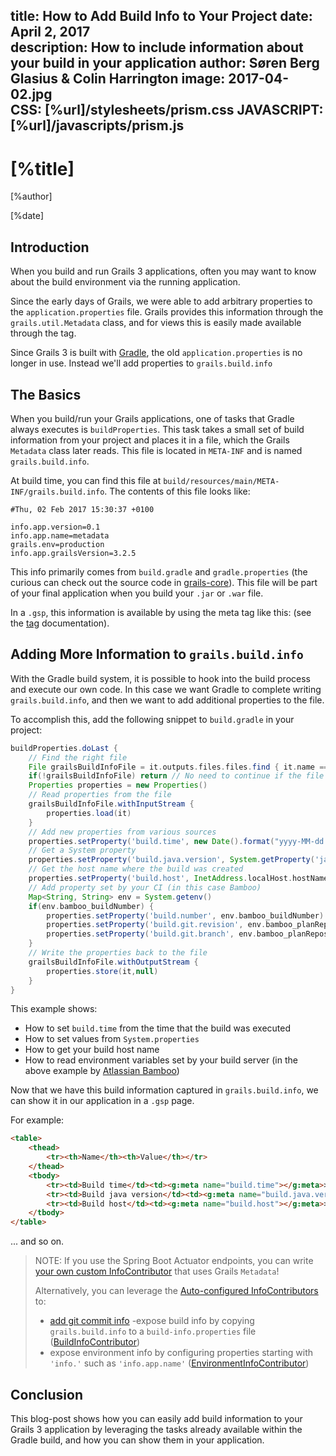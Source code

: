 title: How to Add Build Info to Your Project
date: April 2, 2017  
description: How to include information about your build in your application
author: Søren Berg Glasius & Colin Harrington
image: 2017-04-02.jpg   
CSS: [%url]/stylesheets/prism.css
JAVASCRIPT: [%url]/javascripts/prism.js
---

# [%title]

[%author]

[%date] 

## Introduction

When you build and run Grails 3 applications, often you may want to know about the build environment via the running application.

Since the early days of Grails, we were able to add arbitrary properties to the `application.properties` file. Grails provides this information through the `grails.util.Metadata` class, and for views this is easily made available through the tag.

Since Grails 3 is built with [Gradle](https://gradle.org/), the old `application.properties` is no longer in use. Instead we'll add properties to `grails.build.info`

## The Basics

When you build/run your Grails applications, one of tasks that Gradle always executes is `buildProperties`. This task takes a small set of build information from your project and places it in a file, which the Grails `Metadata` class later reads. This file is located in `META-INF` and is named `grails.build.info`.

At build time, you can find this file at `build/resources/main/META-INF/grails.build.info`. The contents of this file looks like:

```property
#Thu, 02 Feb 2017 15:30:37 +0100

info.app.version=0.1
info.app.name=metadata
grails.env=production
info.app.grailsVersion=3.2.5
```

This info primarily comes from `build.gradle` and `gradle.properties` (the curious can check out the source code in [grails-core](https://github.com/grails/grails-core/blob/6c85ec239aa8cc4a9f646bb345c70c327ddb2dbc/grails-gradle-plugin/src/main/groovy/org/grails/gradle/plugin/core/GrailsGradlePlugin.groovy#L179)). This file will be part of your final application when you build your `.jar` or `.war` file.

In a `.gsp`, this information is available by using the meta tag like this: (see the [tag](http://docs.grails.org/latest/ref/Tags/meta.html) documentation).

## Adding More Information to `grails.build.info`

With the Gradle build system, it is possible to hook into the build process and execute our own code. In this case we want Gradle to complete writing `grails.build.info`, and then we want to add additional properties to the file.

To accomplish this, add the following snippet to `build.gradle` in your project:

```groovy
buildProperties.doLast {
    // Find the right file
    File grailsBuildInfoFile = it.outputs.files.files.find { it.name == 'grails.build.info' }
    if(!grailsBuildInfoFile) return // No need to continue if the file is not there
    Properties properties = new Properties()
    // Read properties from the file
    grailsBuildInfoFile.withInputStream {
        properties.load(it)
    }
    // Add new properties from various sources
    properties.setProperty('build.time', new Date().format("yyyy-MM-dd HH:mm:ss"))
    // Get a System property
    properties.setProperty('build.java.version', System.getProperty('java.version'))
    // Get the host name where the build was created
    properties.setProperty('build.host', InetAddress.localHost.hostName)
    // Add property set by your CI (in this case Bamboo)
    Map<String, String> env = System.getenv()
    if(env.bamboo_buildNumber) {
        properties.setProperty('build.number', env.bamboo_buildNumber)
        properties.setProperty('build.git.revision', env.bamboo_planRepository_revision)
        properties.setProperty('build.git.branch', env.bamboo_planRepository_branch)
    }
    // Write the properties back to the file
    grailsBuildInfoFile.withOutputStream {
        properties.store(it,null)
    }
}
```

This example shows:

*   How to set `build.time` from the time that the build was executed
*   How to set values from `System.properties`
*   How to get your build host name
*   How to read environment variables set by your build server (in the above example by [Atlassian Bamboo](https://www.atlassian.com/software/bamboo))

Now that we have this build information captured in `grails.build.info`, we can show it in our application in a `.gsp` page.

For example:

```html
<table>
    <thead>
        <tr><th>Name</th><th>Value</th></tr>
    </thead>
    <tbody>
        <tr><td>Build time</td><td><g:meta name="build.time"></g:meta>></td></tr>
        <tr><td>Build java version</td><td><g:meta name="build.java.version"></g:meta>></td></tr>
        <tr><td>Build host</td><td><g:meta name="build.host"></g:meta>></td></tr>
    </tbody>
</table>
```

... and so on.

> NOTE: If you use the Spring Boot Actuator endpoints, you can write [your own custom InfoContributor](http://docs.spring.io/spring-boot/docs/current/reference/html/production-ready-endpoints.html#production-ready-application-info-custom) that uses Grails `Metadata`! 
>
> Alternatively, you can leverage the [Auto-configured InfoContributors](http://docs.spring.io/spring-boot/docs/current/reference/html/production-ready-endpoints.html#production-ready-application-info-autoconfigure) to:
> - [add git commit info](http://guides.grails.org/adding-commit-info/guide/index.html)
> -expose build info by copying `grails.build.info` to a `build-info.properties` file ([BuildInfoContributor](https://github.com/spring-projects/spring-boot/blob/v1.5.2.RELEASE/spring-boot-actuator/src/main/java/org/springframework/boot/actuate/info/BuildInfoContributor.java))
> - expose environment info by configuring properties starting with `'info.'` such as `'info.app.name'` ([EnvironmentInfoContributor](https://github.com/spring-projects/spring-boot/blob/v1.5.2.RELEASE/spring-boot-actuator/src/main/java/org/springframework/boot/actuate/info/EnvironmentInfoContributor.java))

## Conclusion

This blog-post shows how you can easily add build information to your Grails 3 application by leveraging the tasks already available within the Gradle build, and how you can show them in your application.

